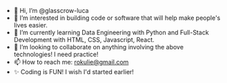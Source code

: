 - 👋 Hi, I’m @glasscrow-luca
- 👀 I’m interested in building code or software that will help make people's lives easier.
- 🌱 I’m currently learning Data Engineering with Python and Full-Stack Development with HTML, CSS, Javascript, React.
- 💞️ I’m looking to collaborate on anything involving the above technologies! I need practice!
- 📫 How to reach me: rokulie@gmail.com
- ✨ Coding is FUN! I wish I'd started earlier!

<!---
glasscrow-luca/glasscrow-luca is a ✨ special ✨ repository because its `README.md` (this file) appears on your GitHub profile.
You can click the Preview link to take a look at your changes.
--->
